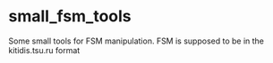 # small_fsm_tools

Some small tools for FSM manipulation. FSM is supposed to be in the kitidis.tsu.ru format
